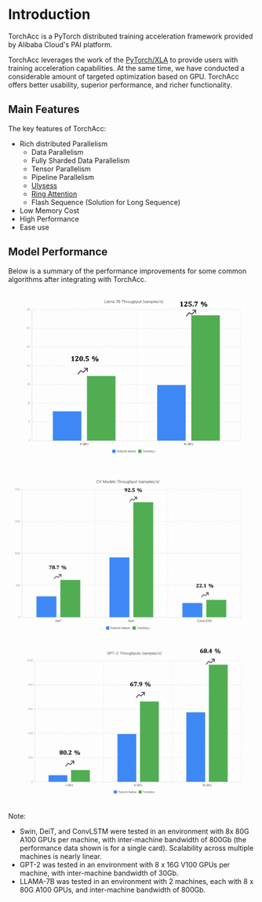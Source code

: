 # Introduction

TorchAcc is a PyTorch distributed training acceleration framework provided by Alibaba Cloud's PAI platform.

TorchAcc leverages the work of the [PyTorch/XLA](https://github.com/pytorch/xla) to provide users with training acceleration capabilities. At the same time, we have conducted a considerable amount of targeted optimization based on GPU. TorchAcc offers better usability, superior performance, and richer functionality.

## Main Features

The key features of TorchAcc:

* Rich distributed Parallelism
    * Data Parallelism
    * Fully Sharded Data Parallelism
    * Tensor Parallelism
    * Pipeline Parallelism
    * [Ulysess](https://arxiv.org/abs/2309.14509)
    * [Ring Attention](https://arxiv.org/abs/2310.01889)
    * Flash Sequence (Solution for Long Sequence)
* Low Memory Cost
* High Performance
* Ease use


## Model Performance

Below is a summary of the performance improvements for some common algorithms after integrating with TorchAcc.

![llama](resources/llama_throughput.png)

![cv](resources/cv_throughput.png)

![gpt2](resources/gpt2_throughput.png)

Note:
* Swin, DeiT, and ConvLSTM were tested in an environment with 8x 80G A100 GPUs per machine, with inter-machine bandwidth of 800Gb (the performance data shown is for a single card). Scalability across multiple machines is nearly linear.
* GPT-2 was tested in an environment with 8 x 16G V100 GPUs per machine, with inter-machine bandwidth of 30Gb.
* LLAMA-7B was tested in an environment with 2 machines, each with 8 x 80G A100 GPUs, and inter-machine bandwidth of 800Gb.
